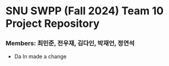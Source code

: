 # SNU SWPP (Fall 2024) Team 10 Project Repository
### Members: 최민준, 전우재, 김다인, 박재언, 정연석
* Da In made a change
